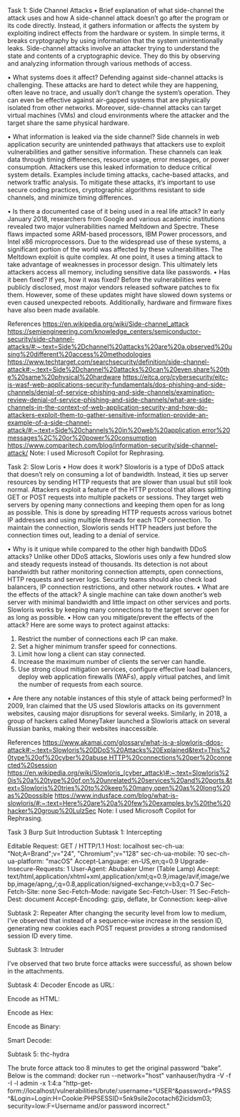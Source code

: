 Task 1: Side Channel Attacks
•	Brief explanation of what side-channel the attack uses and how
A side-channel attack doesn’t go after the program or its code directly. Instead, it gathers information or affects the system by exploiting indirect effects from the hardware or system. In simple terms, it breaks cryptography by using information that the system unintentionally leaks. Side-channel attacks involve an attacker trying to understand the state and contents of a cryptographic device. They do this by observing and analyzing information through various methods of access.

•	What systems does it affect?
Defending against side-channel attacks is challenging. These attacks are hard to detect while they are happening, often leave no trace, and usually don’t change the system’s operation. They can even be effective against air-gapped systems that are physically isolated from other networks. Moreover, side-channel attacks can target virtual machines (VMs) and cloud environments where the attacker and the target share the same physical hardware.

•	What information is leaked via the side channel?
Side channels in web application security are unintended pathways that attackers use to exploit vulnerabilities and gather sensitive information. These channels can leak data through timing differences, resource usage, error messages, or power consumption. Attackers use this leaked information to deduce critical system details. Examples include timing attacks, cache-based attacks, and network traffic analysis. To mitigate these attacks, it’s important to use secure coding practices, cryptographic algorithms resistant to side channels, and minimize timing differences.

•	Is there a documented case of it being used in a real life attack?
In early January 2018, researchers from Google and various academic institutions revealed two major vulnerabilities named Meltdown and Spectre. These flaws impacted some ARM-based processors, IBM Power processors, and Intel x86 microprocessors. Due to the widespread use of these systems, a significant portion of the world was affected by these vulnerabilities. The Meltdown exploit is quite complex. At one point, it uses a timing attack to take advantage of weaknesses in processor design. This ultimately lets attackers access all memory, including sensitive data like passwords.
•	Has it been fixed? If yes, how it was fixed?
Before the vulnerabilities were publicly disclosed, most major vendors released software patches to fix them. However, some of these updates might have slowed down systems or even caused unexpected reboots. Additionally, hardware and firmware fixes have also been made available.

References
https://en.wikipedia.org/wiki/Side-channel_attack
https://semiengineering.com/knowledge_centers/semiconductor-security/side-channel-attacks/#:~:text=Side%2Dchannel%20attacks%20are%20a,observed%20using%20different%20access%20methodologies
https://www.techtarget.com/searchsecurity/definition/side-channel-attack#:~:text=Side%2Dchannel%20attacks%20can%20even,share%20the%20same%20physical%20hardware
https://eitca.org/cybersecurity/eitc-is-wasf-web-applications-security-fundamentals/dos-phishing-and-side-channels/denial-of-service-phishing-and-side-channels/examination-review-denial-of-service-phishing-and-side-channels/what-are-side-channels-in-the-context-of-web-application-security-and-how-do-attackers-exploit-them-to-gather-sensitive-information-provide-an-example-of-a-side-channel-attack/#:~:text=Side%20channels%20in%20web%20application,error%20messages%2C%20or%20power%20consumption
https://www.comparitech.com/blog/information-security/side-channel-attack/
Note: I used Microsoft Copilot for Rephrasing.


Task 2: Slow Loris
•	How does it work?
Slowloris is a type of DDoS attack that doesn’t rely on consuming a lot of bandwidth. Instead, it ties up server resources by sending HTTP requests that are slower than usual but still look normal. Attackers exploit a feature of the HTTP protocol that allows splitting GET or POST requests into multiple packets or sessions. They target web servers by opening many connections and keeping them open for as long as possible. This is done by spreading HTTP requests across various botnet IP addresses and using multiple threads for each TCP connection. To maintain the connection, Slowloris sends HTTP headers just before the connection times out, leading to a denial of service.
 

•	Why is it unique while compared to the other high bandwith DDoS attacks?
Unlike other DDoS attacks, Slowloris uses only a few hundred slow and steady requests instead of thousands. Its detection is not about bandwidth but rather monitoring connection attempts, open connections, HTTP requests and server logs. Security teams should also check load balancers, IP connection restrictions, and other network routes.
•	What are the effects of the attack?
A single machine can take down another’s web server with minimal bandwidth and little impact on other services and ports. Slowloris works by keeping many connections to the target server open for as long as possible.
•	How can you mitigate/prevent the effects of the attack?
Here are some ways to protect against attacks:
1.	Restrict the number of connections each IP can make.
2.	Set a higher minimum transfer speed for connections.
3.	Limit how long a client can stay connected.
4.	Increase the maximum number of clients the server can handle.
5.	Use strong cloud mitigation services, configure effective load balancers, deploy web application firewalls (WAFs), apply virtual patches, and limit the number of requests from each source.

•	Are there any notable instances of this style of attack being performed?
In 2009, Iran claimed that the US used Slowloris attacks on its government websites, causing major disruptions for several weeks. Similarly, in 2018, a group of hackers called MoneyTaker launched a Slowloris attack on several Russian banks, making their websites inaccessible.



References
https://www.akamai.com/glossary/what-is-a-slowloris-ddos-attack#:~:text=Slowloris%20DDoS%20Attacks%20Explained&text=This%20type%20of%20cyber%20abuse,HTTP%20connections%20per%20connected%20session
https://en.wikipedia.org/wiki/Slowloris_(cyber_attack)#:~:text=Slowloris%20is%20a%20type%20of,on%20unrelated%20services%20and%20ports.&text=Slowloris%20tries%20to%20keep%20many,open%20as%20long%20as%20possible
https://www.indusface.com/blog/what-is-slowloris/#:~:text=Here%20are%20a%20few%20examples,by%20the%20hacker%20group%20LulzSec
Note: I used Microsoft Copilot for Rephrasing.

Task 3 Burp Suit Introduction
Subtask 1: Intercepting

Editable Request: 
GET / HTTP/1.1
Host: localhost
sec-ch-ua: "Not;A=Brand";v="24", "Chromium";v="128"
sec-ch-ua-mobile: ?0
sec-ch-ua-platform: "macOS"
Accept-Language: en-US,en;q=0.9
Upgrade-Insecure-Requests: 1
User-Agent: Abubaker Umer (Table Lamp)
Accept: text/html,application/xhtml+xml,application/xml;q=0.9,image/avif,image/webp,image/apng,*/*;q=0.8,application/signed-exchange;v=b3;q=0.7
Sec-Fetch-Site: none
Sec-Fetch-Mode: navigate
Sec-Fetch-User: ?1
Sec-Fetch-Dest: document
Accept-Encoding: gzip, deflate, br
Connection: keep-alive

Subtask 2: Repeater
After changing the security level from low to medium, I’ve observed that instead of a sequence-wise increase in the session ID, generating new cookies each POST request provides a strong randomised session ID every time. 
 

 

Subtask 3: Intruder
 
 
I’ve observed that two brute force attacks were successful, as shown below in the attachments.
 
 


Subtask 4: Decoder
Encode as URL:
 
Encode as HTML:
 
Encode as Hex:
 
Encode as Binary:
 

Smart Decode: 
 


Subtask 5: thc-hydra
 
 
The brute force attack too 8 minutes to get the original password “bake”.
Below is the command:
docker run --network="host" vanhauser/hydra -V -f -I -l admin -x 1:4:a "http-get-form://localhost/vulnerabilities/brute/:username=^USER^&password=^PASS^&Login=Login:H=Cookie:PHPSESSID=5nk9sile2ocotach62icidsm03; security=low:F=Username and/or password incorrect."
